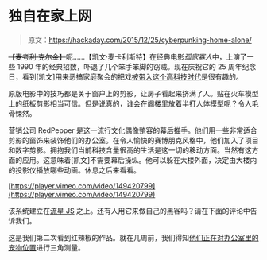 # 独自在家上网

> 原文：<https://hackaday.com/2015/12/25/cyberpunking-home-alone/>

~~【麦考利·克尔金】~~呃……【凯文·麦卡利斯特】在经典电影*孤家寡人*中，上演了一些 1990 年的经典招数，吓退了几个笨手笨脚的窃贼。现在庆祝它的 25 周年纪念日，看到[凯文]用来恶搞家庭聚会的把戏[被带入这个高科技时代](https://ideas.redpepper.land/home-alone-holidaython-69b44c71e798#.9ybs5ehgg)是很有趣的。

原版电影中的技巧都是关于窗户上的剪影，让房子看起来挤满了人。贴在火车模型上的纸板剪影相当可信。但是说真的，谁会在阁楼里放着半打人体模型呢？令人毛骨悚然。

营销公司 RedPepper 是这一流行文化偶像整容的幕后推手。他们用一些非常适合剪影的窗饰来装饰他们的办公室。在令人愉快的赛博朋克风格中，他们加入了项目和数字剪影。拥抱我们当前科技含量很高的生活是这一切的移动方面。当然有这方面的应用。这意味着[凯文]不需要幕后操纵。他可以躲在大楼外面，决定由大楼内的投影仪播放哪些动画。休息之后来看看。

[https://player.vimeo.com/video/149420799](https://player.vimeo.com/video/149420799)

该系统建立在[流星 JS](https://www.meteor.com/) 之上。还有人用它来做自己的黑客吗？请在下面的评论中告诉我们。

这是我们第二次看到红辣椒的作品。就在几周前，我们得知[他们正在对办公室里的宠物位置](http://hackaday.com/2015/11/29/office-dog-triangulation-keeps-spot-accounted-for/)进行三角测量。